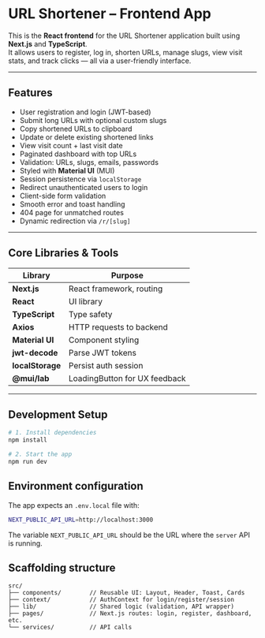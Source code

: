 # URL Shortener – Frontend App

This is the **React frontend** for the URL Shortener application built using **Next.js** and **TypeScript**.  
It allows users to register, log in, shorten URLs, manage slugs, view visit stats, and track clicks — all via a user-friendly interface.

---

## Features

- User registration and login (JWT-based)
- Submit long URLs with optional custom slugs
- Copy shortened URLs to clipboard
- Update or delete existing shortened links
- View visit count + last visit date
- Paginated dashboard with top URLs
- Validation: URLs, slugs, emails, passwords
- Styled with **Material UI** (MUI)
- Session persistence via `localStorage`
- Redirect unauthenticated users to login
- Client-side form validation
- Smooth error and toast handling
- 404 page for unmatched routes
- Dynamic redirection via `/r/[slug]`

---

## Core Libraries & Tools

| Library                 | Purpose                       |
| ----------------------- | ----------------------------- |
| **Next.js**             | React framework, routing      |
| **React**               | UI library                    |
| **TypeScript**          | Type safety                   |
| **Axios**               | HTTP requests to backend      |
| **Material UI**         | Component styling             |
| **jwt-decode**          | Parse JWT tokens              |
| **localStorage**        | Persist auth session          |
| **@mui/lab**            | LoadingButton for UX feedback |

---

## Development Setup

```bash
# 1. Install dependencies
npm install

# 2. Start the app
npm run dev
```

## Environment configuration

The app expects an `.env.local` file with:

```bash
NEXT_PUBLIC_API_URL=http://localhost:3000
```

The variable `NEXT_PUBLIC_API_URL` should be the URL where the `server` API is running.


## Scaffolding structure

```
src/
├── components/        // Reusable UI: Layout, Header, Toast, Cards
├── context/           // AuthContext for login/register/session
├── lib/               // Shared logic (validation, API wrapper)
├── pages/             // Next.js routes: login, register, dashboard, etc.
└── services/          // API calls
```